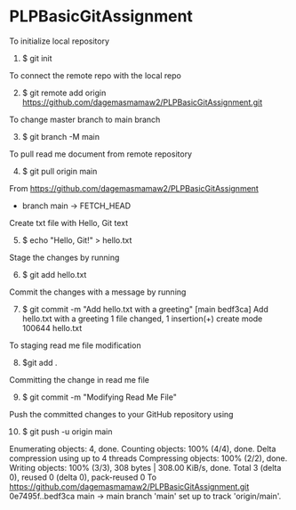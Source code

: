 # PLPBasicGitAssignment

To initialize local repository 
 
1.	$ git init

To connect the remote repo with the local repo

2.	$ git remote add origin https://github.com/dagemasmamaw2/PLPBasicGitAssignment.git

To change master branch to main branch

3.	$ git branch -M main

To pull read me document from remote repository 

4.	$ git pull origin main

From https://github.com/dagemasmamaw2/PLPBasicGitAssignment
 * branch            main       -> FETCH_HEAD

Create txt file with Hello, Git text

5.	$ echo "Hello, Git!" > hello.txt

Stage the changes by running

6.	$ git add hello.txt

Commit the changes with a message by running

7.	$ git commit -m "Add hello.txt with a greeting"
[main bedf3ca] Add hello.txt with a greeting
 1 file changed, 1 insertion(+)
 create mode 100644 hello.txt

To staging read me file modification

8.	$git add .

Committing the change in read me file

9.	$ git commit -m "Modifying Read Me File"

Push the committed changes to your GitHub repository using

10.	$ git push -u origin main

Enumerating objects: 4, done.
Counting objects: 100% (4/4), done.
Delta compression using up to 4 threads
Compressing objects: 100% (2/2), done.
Writing objects: 100% (3/3), 308 bytes | 308.00 KiB/s, done.
Total 3 (delta 0), reused 0 (delta 0), pack-reused 0
To https://github.com/dagemasmamaw2/PLPBasicGitAssignment.git
   0e7495f..bedf3ca  main -> main
branch 'main' set up to track 'origin/main'.

